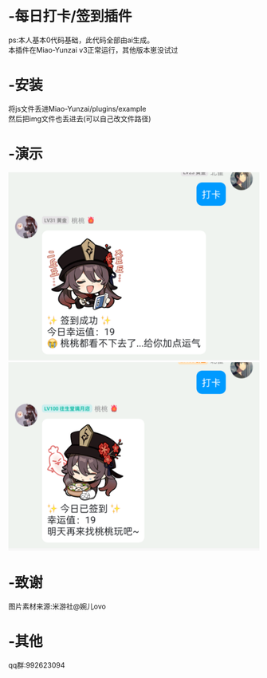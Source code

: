 # -每日打卡/签到插件

ps:本人基本0代码基础，此代码全部由ai生成。  
本插件在Miao-Yunzai v3正常运行，其他版本崽没试过

# -安装
将js文件丢进Miao-Yunzai/plugins/example  
然后把img文件也丢进去(可以自己改文件路径)

# -演示
![正常打卡](1.png)
![重复打卡](2.png)

# -致谢
图片素材来源:米游社@婉儿ovo

# -其他
qq群:992623094
